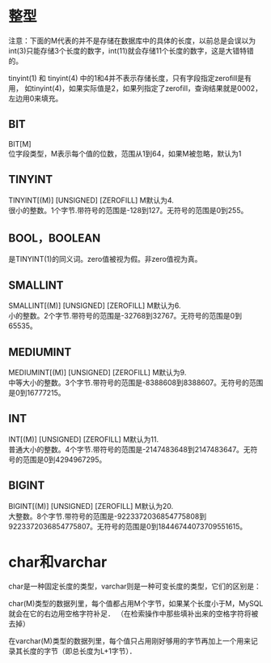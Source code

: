 # 整型
注意：下面的M代表的并不是存储在数据库中的具体的长度，以前总是会误以为int(3)只能存储3个长度的数字，int(11)就会存储11个长度的数字，这是大错特错的。  

tinyint(1) 和 tinyint(4) 中的1和4并不表示存储长度，只有字段指定zerofill是有用，
如tinyint(4)，如果实际值是2，如果列指定了zerofill，查询结果就是0002，左边用0来填充。

## BIT
BIT[M]  
位字段类型，M表示每个值的位数，范围从1到64，如果M被忽略，默认为1

## TINYINT
TINYINT[(M)] [UNSIGNED] [ZEROFILL]  M默认为4.  
很小的整数。1个字节.带符号的范围是-128到127。无符号的范围是0到255。

## BOOL，BOOLEAN
是TINYINT(1)的同义词。zero值被视为假。非zero值视为真。

## SMALLINT
SMALLINT[(M)] [UNSIGNED] [ZEROFILL] M默认为6.  
小的整数。2个字节.带符号的范围是-32768到32767。无符号的范围是0到65535。

## MEDIUMINT
MEDIUMINT[(M)] [UNSIGNED] [ZEROFILL] M默认为9.  
中等大小的整数。3个字节.带符号的范围是-8388608到8388607。无符号的范围是0到16777215。

## INT
INT[(M)] [UNSIGNED] [ZEROFILL]   M默认为11.  
普通大小的整数。4个字节.带符号的范围是-2147483648到2147483647。无符号的范围是0到4294967295。

## BIGINT
BIGINT[(M)] [UNSIGNED] [ZEROFILL] M默认为20.  
大整数。8个字节.带符号的范围是-9223372036854775808到9223372036854775807。无符号的范围是0到18446744073709551615。



# char和varchar
char是一种固定长度的类型，varchar则是一种可变长度的类型，它们的区别是：  

char(M)类型的数据列里，每个值都占用M个字节，如果某个长度小于M，MySQL就会在它的右边用空格字符补足．
（在检索操作中那些填补出来的空格字符将被去掉）

在varchar(M)类型的数据列里，每个值只占用刚好够用的字节再加上一个用来记录其长度的字节（即总长度为L+1字节）．

